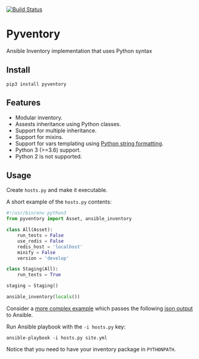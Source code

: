 [![Build Status](https://travis-ci.org/lig/pyventory.svg?branch=master)](https://travis-ci.org/lig/pyventory)

# Pyventory

Ansible Inventory implementation that uses Python syntax

## Install

```shell
pip3 install pyventory
```

## Features

* Modular inventory.
* Assests inheritance using Python classes.
* Support for multiple inheritance.
* Support for mixins.
* Support for vars templating using [Python string formatting](https://docs.python.org/3/library/string.html#format-specification-mini-language).
* Python 3 (>=3.6) support.
* Python 2 is not supported.

## Usage

Create `hosts.py` and make it executable.

A short example of the `hosts.py` contents:

```python
#!/usr/bin/env python3
from pyventory import Asset, ansible_inventory

class All(Asset):
    run_tests = False
    use_redis = False
    redis_host = 'localhost'
    minify = False
    version = 'develop'

class Staging(All):
    run_tests = True

staging = Staging()

ansible_inventory(locals())
```

Consider a [more complex example](tests/example) which passes the following [json output](tests/example.json) to Ansible.

Run Ansible playbook with the `-i hosts.py` key:

```shell
ansible-playbook -i hosts.py site.yml
```

Notice that you need to have your inventory package in `PYTHONPATH`.
